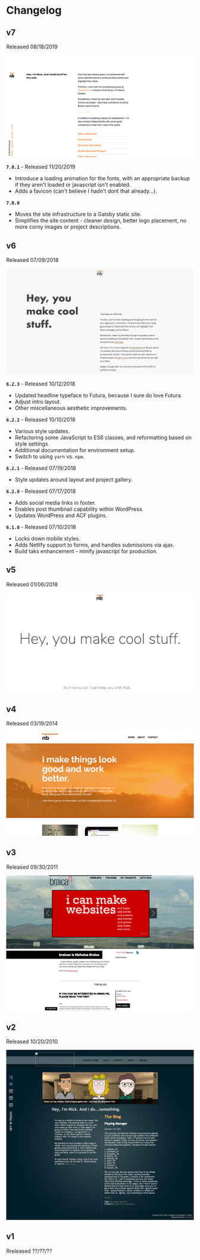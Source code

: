 # Changelog

## v7

Released 08/18/2019

![v7](assets/braican.com-v7.png?raw=true)

**`7.0.1`** - Released 11/20/2019

- Introduce a loading animation for the fonts, with an appropriate backup if they aren't loaded or javascript isn't enabled.
- Adds a favicon (can't believe I hadn't dont that already...).

**`7.0.0`**

- Moves the site infrastructure to a Gatsby static site.
- Simplifies the site content - cleaner design, better logo placement, no more corny images or project descriptions.

## v6

Released 07/09/2018

![v6](assets/braican.com-v6.2.3.png?raw=true)

**`6.2.3`** - Released 10/12/2018

- Updated headline typeface to Futura, because I sure do love Futura.
- Adjust intro layout.
- Other miscellaneous aesthetic improvements.

**`6.2.2`** - Released 10/10/2018

- Various style updates.
- Refactoring some JavaScript to ES6 classes, and reformatting based on style settings.
- Additional documentation for environment setup.
- Switch to using `yarn` vs. `npm`.

**`6.2.1`** - Released 07/19/2018

- Style updates around layout and project gallery.

**`6.2.0`** - Released 07/17/2018

- Adds social media links in footer.
- Enables post thumbnail capability within WordPress.
- Updates WordPress and ACF plugins.

**`6.1.0`** - Released 07/10/2018

- Locks down mobile styles.
- Adds Netlify support to forms, and handles submissions via ajax.
- Build taks enhancement - minify javascript for production.

## v5

Released 01/06/2018

![v5](assets/braican.com-v5.jpg?raw=true)

## v4

Released 03/19/2014

![v4](assets/braican.com-v4.jpg?raw=true)

## v3

Released 09/30/2011

![v3](assets/braican.com-v3.jpg?raw=true)

## v2

Released 10/20/2010

![v2](assets/braican.com-v2.jpg?raw=true)

## v1

Rreleased ??/??/??
